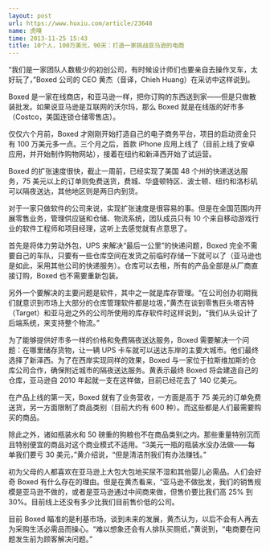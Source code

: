 ```yaml
---
layout: post
url: https://www.huxiu.com/article/23648
name: 虎嗅
time: 2013-11-25 15:43
title: 10个人，100万美元，90天：打造一家挑战亚马逊的电商
---
```

“我们是一家团队人数极少的初创公司，有时候设计师们也要亲自去操作叉车，太好玩了，”Boxed 公司的 CEO 黄杰（音译，Chieh Huang）在采访中这样说到。

Boxed 是一家在线商店，和亚马逊一样，把你订购的东西送到家——但是只做散装批发。如果说亚马逊是互联网的沃尔玛，那么 Boxed 就是在线版的好市多（Costco，美国连锁仓储零售店）。

仅仅六个月前，Boxed 才刚刚开始打造自己的电子商务平台，项目的启动资金只有 100 万美元多一点。三个月之后，首款 iPhone 应用上线了（目前上线了安卓应用，并开始制作购物网站），接着在纽约和新泽西开始了试运营。

Boxed 的扩张速度很快，截止一周前，已经实现了美国 48 个州的快递送达服务，75 美元以上的订单则免费送货，费城、华盛顿特区、波士顿、纽约和洛杉矶可以隔夜送达，其他地区则是两日内到货。

对于一家只做软件的公司来说，实现扩张速度是很容易的事。但是在全国范围内开展零售业务，管理供应链和仓储、物流系统，团队成员只有 10 个来自移动游戏行业的软件工程师和项目经理，这听上去感觉就有点意思了。

首先是将体力劳动外包，UPS 来解决“最后一公里”的快递问题，Boxed 完全不需要自己的车队，只要有一些仓库空间在发货之前临时存储一下就可以了（亚马逊也是如此，采用其他公司的快递服务）。仓库可以去租，所有的产品全部是从厂商直接订购，Boxed 也不需要重新包装。

另外一个要解决的主要问题是软件，其中之一就是库存管理。“在公司创办初期我们就意识到市场上大部分的仓库管理软件都是垃圾，”黄杰在谈到零售巨头塔吉特（Target）和亚马逊之外的公司所使用的库存软件时这样说到，“我们从头设计了后端系统，来支持整个物流。”

为了能够提供好市多一样的价格和免费隔夜送达服务，Boxed 需要解决一个问题：在哪里储存货物，让一辆 UPS 卡车就可以送达东岸的主要大城市。他们最终选择了新泽西。为了在西岸实现同样的效果，Boxed 与一家位于拉斯维加斯的仓库公司合作，确保附近城市的隔夜送达服务。黄表示最终 Boxed 将会建造自己的仓库，亚马逊自 2010 年起就一支在这样做，目前已经花去了 140 亿美元。

在产品上线的第一天，Boxed 就有了业务营收，一方面是高于 75 美元的订单免费送货，另一方面限制了商品类别（目前大约有 600 种）。而这些都是人们最需要购买的商品。

除此之外，诸如瓶装水和 50 磅重的狗粮也不在商品类别之内。那些重量特别沉而且特别便宜的商品对这个商业模式不适用。“3美元一瓶的瓶装水没办法做——每单我们要亏 30 美元，”黄介绍说，“但是清洁剂我们有办法赚钱。”

初为父母的人都喜欢在亚马逊上大包大包地买尿不湿和其他婴儿必需品。人们会好奇 Boxed 有什么存在的理由。但是在黄杰看来，“亚马逊不做批发，我们的销售规模是亚马逊不做的，或者是亚马逊通过中间商来做，但售价要比我们高 25% 到 30%。目前线上还没有多少比我们目前售价低的公司。

目前 Boxed 瞄准的是利基市场，谈到未来的发展，黄杰认为，以后不会有人再去为采购生活必需品而操心。“难以想象还会有人排队买厕纸，”黄说到，“电商要在问题发生前为顾客解决问题。”

